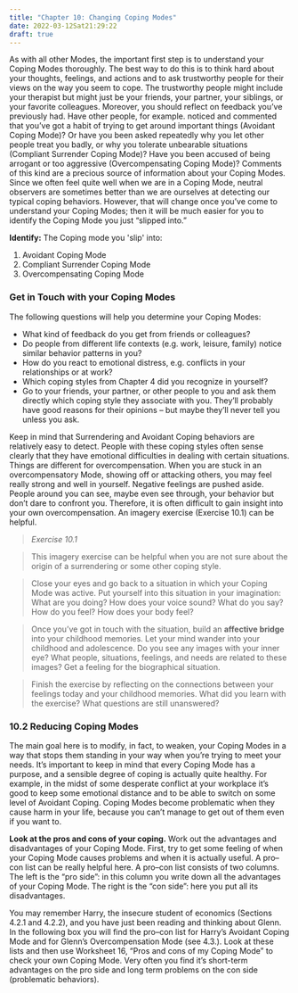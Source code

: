 ```yaml
---
title: "Chapter 10: Changing Coping Modes"
date: 2022-03-12Sat21:29:22
draft: true
---
```


As with all other Modes, the important first step is to understand your Coping Modes thoroughly. The best way to do this is to think hard about your thoughts, feelings, and actions and to ask trustworthy people for their views on the way you seem to cope. The trustworthy people might include your therapist but might just be your friends, your partner, your siblings, or your favorite colleagues. Moreover, you should reflect on feedback you’ve previously had. Have other people, for example. noticed and commented that you’ve got a habit of trying to get around important things (Avoidant Coping Mode)? Or have you been asked repeatedly why you let other people treat you badly, or why you tolerate unbearable situations (Compliant Surrender Coping Mode)? Have you been accused of being arrogant or too aggressive (Overcompensating Coping Mode)? Comments of this kind are a precious source of information about your Coping Modes. Since we often feel quite well when we are in a Coping Mode, neutral observers are sometimes better than we are ourselves at detecting our typical coping behaviors. However, that will change once you’ve come to understand your Coping Modes; then it will be much easier for you to identify the Coping Mode you just “slipped into.”

**Identify:** The Coping mode you 'slip' into:

1. Avoidant Coping Mode
2. Compliant Surrender Coping Mode
3. Overcompensating Coping Mode

### Get in Touch with your Coping Modes

The following questions will help you determine your Coping Modes:

- What kind of feedback do you get from friends or colleagues?
- Do people from different life contexts (e.g. work, leisure, family) notice similar behavior patterns in you?
- How do you react to emotional distress, e.g. conflicts in your relationships or at work?
- Which coping styles from Chapter 4 did you recognize in yourself?
- Go to your friends, your partner, or other people to you and ask them directly which coping style they associate with you. They’ll probably have good reasons for their opinions – but maybe they’ll never tell you unless you ask.

Keep in mind that Surrendering and Avoidant Coping behaviors are relatively easy to detect. People with these coping styles often sense clearly that they have emotional difficulties in dealing with certain situations. Things are different for overcompensation. When you are stuck in an overcompensatory Mode, showing off or attacking others, you may feel really strong and well in yourself. Negative feelings are pushed aside. People around you can see, maybe even see through, your behavior but don’t dare to confront you. Therefore, it is often difficult to gain insight into your own overcompensation. An imagery exercise (Exercise 10.1) can be helpful.

> *Exercise 10.1*

> This imagery exercise can be helpful when you are not sure about the origin of a surrendering or some other coping style.

> Close your eyes and go back to a situation in which your Coping Mode was active. Put yourself into this situation in your imagination: What are you doing? How does your voice sound? What do you say? How do you feel? How does your body feel?

> Once you’ve got in touch with the situation, build an **affective bridge** into your childhood memories. Let your mind wander into your childhood and adolescence. Do you see any images with your inner eye? What people, situations, feelings, and needs are related to these images? Get a feeling for the biographical situation. 

> Finish the exercise by reflecting on the connections between your feelings today and your childhood memories. What did you learn with the exercise? What questions are still unanswered?


### 10.2 Reducing Coping Modes

The main goal here is to modify, in fact, to weaken, your Coping Modes in a way that stops them standing in your way when you’re trying to meet your needs. It’s important to keep in mind that every Coping Mode has a purpose, and a sensible degree of coping is actually quite healthy. For example, in the midst of some desperate conflict at your workplace it’s good to keep some emotional distance and to be able to switch on some level of Avoidant Coping. Coping Modes become problematic when they cause harm in your life, because you can’t manage to get out of them even if you want to.

**Look at the pros and cons of your coping.** Work out the advantages and disadvantages of your Coping Mode. First, try to get some feeling of when your Coping Mode causes problems and when it is actually useful. A pro–con list can be really helpful here. A pro–con list consists of two columns. The left is the “pro side”: in this column you write down all the advantages of your Coping Mode. The right is the “con side”: here you put all its disadvantages.

You may remember Harry, the insecure student of economics (Sections 4.2.1 and 4.2.2), and you have just been reading and thinking about Glenn. In the following box you will find the pro–con list for Harry’s Avoidant Coping Mode and for Glenn’s Overcompensation Mode (see 4.3.). Look at these lists and then use Worksheet 16, “Pros and cons of my Coping Mode” to check your own Coping Mode. Very often you find it’s short-term advantages on the pro side and long term problems on the con side (problematic behaviors).
